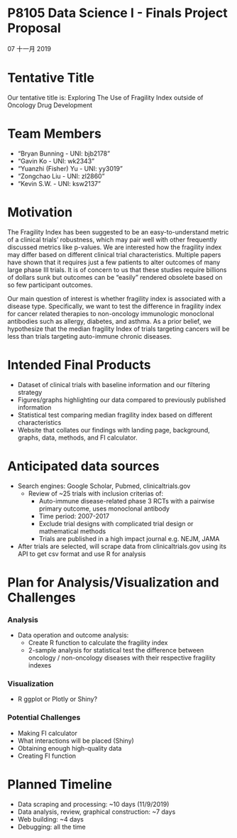 P8105 Data Science I - Finals Project Proposal
================
07 十一月 2019

# Tentative Title

Our tentative title is: Exploring The Use of Fragility Index outside of
Oncology Drug Development

# Team Members

  - “Bryan Bunning - UNI: bjb2178”
  - “Gavin Ko - UNI: wk2343”
  - “Yuanzhi (Fisher) Yu - UNI: yy3019”
  - “Zongchao Liu - UNI: zl2860”
  - “Kevin S.W. - UNI: ksw2137”

# Motivation

The Fragility Index has been suggested to be an easy-to-understand
metric of a clinical trials’ robustness, which may pair well with other
frequently discussed metrics like p-values. We are interested how the
fragility index may differ based on different clinical trial
characteristics. Multiple papers have shown that it requires just a few
patients to alter outcomes of many large phase III trials. It is of
concern to us that these studies require billions of dollars sunk but
outcomes can be “easily” rendered obsolete based on so few participant
outcomes.

Our main question of interest is whether fragility index is associated
with a disease type. Specifically, we want to test the difference in
fragility index for cancer related therapies to non-oncology immunologic
monoclonal antibodies such as allergy, diabetes, and asthma. As a prior
belief, we hypothesize that the median fragility Index of trials
targeting cancers will be less than trials targeting auto-immune chronic
diseases.

# Intended Final Products

  - Dataset of clinical trials with baseline information and our
    filtering strategy
  - Figures/graphs highlighting our data compared to previously
    published information
  - Statistical test comparing median fragility index based on different
    characteristics
  - Website that collates our findings with landing page, background,
    graphs, data, methods, and FI calculator.

# Anticipated data sources

  - Search engines: Google Scholar, Pubmed, clinicaltrials.gov
      - Review of \~25 trials with inclusion criterias of:
          - Auto-immune disease-related phase 3 RCTs with a pairwise
            primary outcome, uses monoclonal antibody
          - Time period: 2007-2017  
          - Exclude trial designs with complicated trial design or
            mathematical methods
          - Trials are published in a high impact journal e.g. NEJM,
            JAMA
  - After trials are selected, will scrape data from clinicaltrials.gov
    using its API to get csv format and use R for analysis

# Plan for Analysis/Visualization and Challenges

### Analysis

  - Data operation and outcome analysis:
      - Create R function to calculate the fragility index
      - 2-sample analysis for statistical test the difference between
        oncology / non-oncology diseases with their respective fragility
        indexes

### Visualization

  - R ggplot or Plotly or Shiny?

### Potential Challenges

  - Making FI calculator
  - What interactions will be placed (Shiny)
  - Obtaining enough high-quality data
  - Creating FI function

# Planned Timeline

  - Data scraping and processing: \~10 days (11/9/2019)
  - Data analysis, review, graphical construction: \~7 days
  - Web building: \~4 days
  - Debugging: all the time
